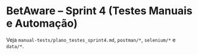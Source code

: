 # BetAware – Sprint 4 (Testes Manuais e Automação)

Veja `manual-tests/plano_testes_sprint4.md`, `postman/*`, `selenium/*` e `data/*`.
